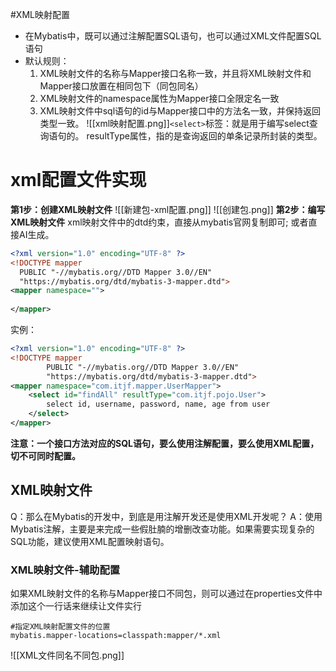 #XML映射配置
- 在Mybatis中，既可以通过注解配置SQL语句，也可以通过XML文件配置SQL语句
- 默认规则：
	1. XML映射文件的名称与Mapper接口名称一致，并且将XML映射文件和Mapper接口放置在相同包下（同包同名）
	2. XML映射文件的namespace属性为Mapper接口全限定名一致
	3. XML映射文件中sql语句的id与Mapper接口中的方法名一致，并保持返回类型一致。
![[xml映射配置.png]]`<select>`标签：就是用于编写select查询语句的。
resultType属性，指的是查询返回的单条记录所封装的类型。

# xml配置文件实现
**第1步：创建XML映射文件**
![[新建包-xml配置.png]]
![[创建包.png]]
**第2步：编写XML映射文件**
xml映射文件中的dtd约束，直接从mybatis官网复制即可; 或者直接AI生成。
```XML
<?xml version="1.0" encoding="UTF-8" ?>
<!DOCTYPE mapper
  PUBLIC "-//mybatis.org//DTD Mapper 3.0//EN"
  "https://mybatis.org/dtd/mybatis-3-mapper.dtd">
<mapper namespace="">
 
</mapper>
```

实例：
```XML
<?xml version="1.0" encoding="UTF-8" ?>  
<!DOCTYPE mapper  
        PUBLIC "-//mybatis.org//DTD Mapper 3.0//EN"  
        "https://mybatis.org/dtd/mybatis-3-mapper.dtd">  
<mapper namespace="com.itjf.mapper.UserMapper">  
    <select id="findAll" resultType="com.itjf.pojo.User">  
        select id, username, password, name, age from user  
    </select>  
</mapper>
```

**注意：一个接口方法对应的SQL语句，要么使用注解配置，要么使用XML配置，切不可同时配置。**
## XML映射文件

Q：那么在Mybatis的开发中，到底是用注解开发还是使用XML开发呢？
A：使用Mybatis注解，主要是来完成一些假肚腩的增删改查功能。如果需要实现复杂的SQL功能，建议使用XML配置映射语句。

### XML映射文件-辅助配置
如果XML映射文件的名称与Mapper接口不同包，则可以通过在properties文件中添加这个一行话来继续让文件实行
```properties
#指定XML映射配置文件的位置
mybatis.mapper-locations=classpath:mapper/*.xml
```
![[XML文件同名不同包.png]]